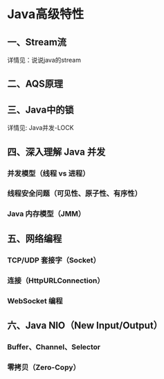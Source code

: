 # Java高级特性

## 一、Stream流

详情见：<RouteLink to="/interview/0_java#十六、说说java的stream">说说java的stream</RouteLink>

## 二、AQS原理


## 三、Java中的锁

详情见: <RouteLink to="/currency/0_currency#concurrent-lock">Java并发-LOCK</RouteLink>

## 四、深入理解 Java 并发
### 并发模型（线程 vs 进程）
### 线程安全问题（可见性、原子性、有序性）
### Java 内存模型（JMM）


## 五、网络编程
### TCP/UDP 套接字（Socket）
### 连接（HttpURLConnection）
### WebSocket 编程

## 六、Java NIO（New Input/Output）
### Buffer、Channel、Selector
### 零拷贝（Zero-Copy）
